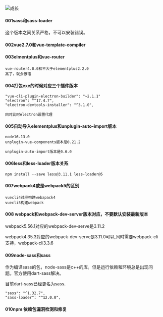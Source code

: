 ![成长](/images/home.png)


  

#### 001sass和sass-loader

这个版本之间关系严格，不可以安装错误。





#### 002vue2.7.0和vue-template-compiler



#### 003elmentplus和vue-router

~~~
vue-router4.0.0和不大于elementplus2.2.0
高了，就会报错
~~~



####  004打包exe的时候对应三个插件版本

~~~
"vue-cli-plugin-electron-builder": "~2.1.1"
"electron": "^17.4.7",
"electron-devtools-installer": "^3.1.0",

同时此时electron设置代理
~~~



#### 005自动导入elementplus和unplugin-auto-import版本

~~~
node16.13.0
unplugin-vue-components版本是0.21.2

unplugin-auto-import版本是0.6.0
~~~



#### 006less和less-loader版本关系

~~~
npm install --save less@3.11.1 less-loader@5
~~~



#### 007webpack4或是webpack5的区别

~~~
vuecli4对应构建webapack4
vuecli5构建webpack

~~~





#### 008 webpack和webpack-dev-server版本对应，不要默认安装最新版本

webpack5.56.1对应的webpack-dev-serve是3.11.2

webpack4.35.3对应的webpack-dev-serve是3.11.0可以,同时需要webpack-cli支持，webpack-cli3.3.6



#### 009node-sass和sass

作为编译sass的包，node-sass是c++的库，但是运行依赖和环境总是出现问题。官方使用dart-sass解决。

目前dart-sass已经更名为sass.

~~~
"sass": "^1.32.7",
"sass-loader": "^12.0.0",

~~~

#### 010npm 依赖包漏洞检测和修复


